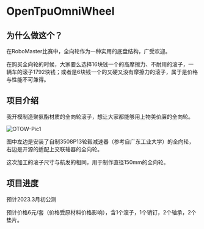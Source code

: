 # OpenTpuOmniWheel

## 为什么做这个？

在RoboMaster比赛中，全向轮作为一种实用的底盘结构，广受欢迎。

在购买全向轮的时候，大家要么选择16块钱一个的高摩擦力、不耐用的滚子，一辆车的滚子1792块钱；或者是6块钱一个的又硬又没有摩擦力的滚子，属于是价格与性能不可兼得。

## 项目介绍

我开模制造聚氨酯材质的全向轮滚子，想让大家都能够用上物美价廉的全向轮。

![OTOW-Pic1](OTOW-Pic1.jpg)

图中左边是安装了自制3508P13轮毂减速器（参考自广东工业大学）的全向轮，右边是开源的适配上交联轴器的全向轮。

这次加工的滚子尺寸与航发的相同，用于制作直径150mm的全向轮。

## 项目进度

预计2023.3月初公测

预计价格6元/套（价格受原材料价格影响），含1个滚子，1个销钉，2个轴承，2个垫片。